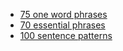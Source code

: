 
- [75 one word phrases](https://www.youtube.com/watch?v=ctto7CfKNsA&list=PLollIA7OuadzxztbStLpAEZ2A-bt79Sf7)
- [70 essential phrases](https://www.youtube.com/watch?v=AqkOgQDe8aQ&list=PLollIA7OuadzxztbStLpAEZ2A-bt79Sf7&index=2)
- [100 sentence patterns](https://www.youtube.com/watch?v=VZ-8mDG0Dno)
